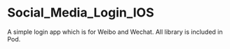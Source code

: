 # Social_Media_Login_IOS
A simple login app which is for Weibo and Wechat. All library is included in Pod.
